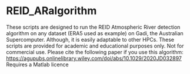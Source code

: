 # REID_ARalgorithm
These scripts are designed to run the REID Atmospheric River detection algorithm on any dataset (ERA5 used as example) 
on Gadi, the Australian Supercomputer. Although, it is easily adaptable to other HPCs.
These scripts are provided for academic and educational purposes only. Not for commercial use. 
Please cite the following paper if you use this algorithm: https://agupubs.onlinelibrary.wiley.com/doi/abs/10.1029/2020JD032897
Requires a Matlab licence

